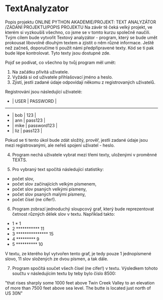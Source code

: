 ﻿# TextAnalyzator
 
 Popis projektu
ONLINE PYTHON AKADEMIE​/PROJEKT: TEXT ANALYZÁTOR​/ZADÁNÍ PROJEKTU​/POPIS PROJEKTU
Na závěr tě čeká velký projekt, ve kterém si vyzkoušíš všechno, co jsme se v tomto kurzu společně naučili. Tvým cílem bude vytvořit Textový analyzátor - program, který se bude umět prokousat libovolně dlouhým textem a zjistit o něm různé informace. Ještě než začneš, doporučíme ti použít námi předpřipravené texty. Kód se ti pak bude lépe kontrolovat. Tyto texty jsou dostupné zde.

Pojď se podívat, co všechno by tvůj program měl umět:

1. Na začátku přivítá uživatele.
2. Vyžádá si od uživatele přihlašovací jméno a heslo.
3. Zjistí, jestli zadané údaje odpovídají někomu z registrovaných uživatelů.

Registrováni jsou následující uživatelé:

- | USER |   PASSWORD  |
-----------------------
- | bob  |     123     |
- | ann  |    pass123  |
- | mike | password123 |
- | liz  |    pass123  |

Pokud se ti tento úkol bude zdát složitý, prověř, jestli zadané údaje jsou mezi registrovanými, ale neřeš spojení uživatel - heslo.

4. Program nechá uživatele vybrat mezi třemi texty, uloženými v proměnné TEXTS.

5. Pro vybraný text spočítá následující statistiky:
- počet slov,
- počet slov začínajících velkým písmenem,
- počet slov psaných velkými písmeny,
- počet slov psaných malými písmeny,
- počet čísel (ne cifer!).

6. Program zobrazí jednoduchý sloupcový graf, který bude reprezentovat četnost různých délek slov v textu. Například takto:

- 1 * 1
 - 2 *********** 11
 - 3 *************** 15
 - 4 ********* 9
 - 5 ********** 10

V textu, ze kterého byl vytvořen tento graf, je tedy pouze 1 jednopísmené slovo, 11 slov složených ze dvou písmen, a tak dále.

7. Program spočítá součet všech čísel (ne cifer!) v textu. Výsledkem tohoto součtu v následujícím textu by teby bylo číslo 8500:

"that rises sharply some 1000 feet above
Twin Creek Valley to an elevation of more
than 7500 feet above sea level. The butte
is located just north of US 30N"


